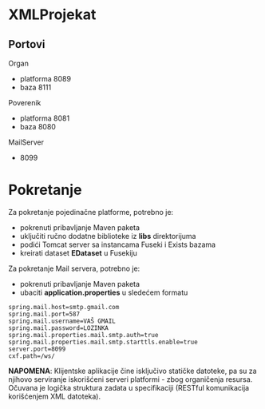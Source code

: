 # XMLProjekat

## Portovi

Organ
- platforma 8089
- baza 8111

Poverenik
- platforma 8081
- baza 8080

MailServer
- 8099

# Pokretanje

Za pokretanje pojedinačne platforme, potrebno je:
- pokrenuti pribavljanje Maven paketa
- uključiti ručno dodatne biblioteke iz **libs** direktorijuma
- podići Tomcat server sa instancama Fuseki i Exists bazama
- kreirati dataset **EDataset** u Fusekiju

Za pokretanje Mail servera, potrebno je:
- pokrenuti pribavljanje Maven paketa
- ubaciti **application.properties** u sledećem formatu

```
spring.mail.host=smtp.gmail.com
spring.mail.port=587
spring.mail.username=VAŠ GMAIL
spring.mail.password=LOZINKA
spring.mail.properties.mail.smtp.auth=true
spring.mail.properties.mail.smtp.starttls.enable=true
server.port=8099
cxf.path=/ws/
```

**NAPOMENA**: Klijentske aplikacije čine isključivo statičke datoteke, pa su za njihovo serviranje iskorišćeni serveri platformi - zbog organičenja resursa. Očuvana je logička struktura zadata u specifikaciji (RESTful komunikacija korišćenjem XML datoteka).
